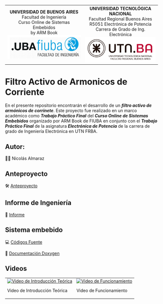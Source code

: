 <div style="text-align: center;">
    <table style="margin: 0 auto; border-collapse: collapse;">
        <tr>
            <td style="text-align: center;">
                <strong>UNIVERSIDAD DE BUENOS AIRES</strong><br>
                Facultad de Ingeniería<br>
                Curso Online de Sistemas Embebidos<br>
		by ARM Book<br>
                <img src="Informe/img/logoUBA.png" width="600"/>
            </td>
            <td style="text-align: center;">
                <strong>UNIVERSIDAD TECNOLÓGICA NACIONAL</strong><br>
                Facultad Regional Buenos Aires<br>
                R5051 Electrónica de Potencia<br>
		Carrera de Grado de Ing. Electrónica<br>
                <img src="Informe/img/logoUTN.png" width="550"/>
            </td>
        </tr>
    </table>
</div>

# Filtro Activo de Armonicos de Corriente

En el presente repositorio encontrarán el desarrollo de un ***filtro activo de armónicos de corrinete***.
Este proyecto fue realizado en un marco académico como ***Trabajo Práctico Final*** del ***Curso Online de Sistemas Embebidos*** organizado por ARM Book de FIUBA en conjunto con el ***Trabajo Práctico Final*** de la asignatura ***Electrónica de Potencia*** de la carrera de grado de Ingeniería Electrónica en UTN FRBA. 

## Autor: 
🧑‍🎓 Nicolás Almaraz

## Anteproyecto

🛠️ [Anteproyecto](https://github.com/NicolasTobiasAlmaraz/filtro_activo_armonicos_corriente/tree/main/Anteproyecto)

## Informe de Ingeniería

📘 [Informe](https://github.com/NicolasTobiasAlmaraz/filtro_activo_armonicos_corriente/tree/main/Informe)


## Sistema embebido

💻 [Códigos Fuente](https://github.com/NicolasTobiasAlmaraz/filtro_activo_armonicos_corriente/tree/main/Sources)

🔗 [Documentación Doxygen](https://rawcdn.githack.com/NicolasTobiasAlmaraz/filtro_activo_armonicos_corriente/50b7d0af559790f539d4cfe7f90ac27d37ef2cf7/Doc%20Firmware/html/index.html)

## Videos

<table>
  <tr>
    <td>
      <a href="https://www.youtube.com/watch?v=d_W_DLnTHeg">
        <img src="https://img.youtube.com/vi/d_W_DLnTHeg/0.jpg" alt="Video de Introducción Teórica" width="300">
      </a>
      <p>Video de Introducción Teórica</p>
    </td>
    <td>
      <a href="https://www.youtube.com/watch?v=SaUtxi-bsFg&lc=Ugy0l7aQObMK8iRjLyR4AaABAg&ab_channel=NicolasAlmaraz">
        <img src="https://img.youtube.com/vi/SaUtxi-bsFg/0.jpg" alt="Video de Funcionamiento" width="300">
      </a>
      <p>Video de Funcionamiento</p>
    </td>
  </tr>
</table>

